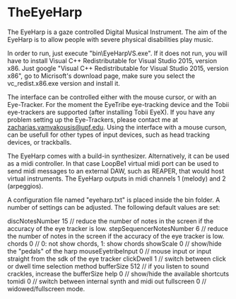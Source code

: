 # TheEyeHarp
The EyeHarp is a gaze controlled Digital Musical Instrument. The aim of the EyeHarp is to allow people with severe physical disabilities play music. 

In order to run, just execute "bin\EyeHarpVS.exe". If it does not run, you will have to install Visual C++ Redistributable for Visual Studio 2015, version x86. Just google "Visual C++ Redistributable for Visual Studio 2015, version x86", go to Micrisoft's download page, make sure you select the vc_redist.x86.exe version and install it. 

The interface can be controlled either with the mouse cursor, or with an Eye-Tracker. For the moment the EyeTribe eye-tracking device and the Tobii eye-trackers are supported (after installing Tobii EyeX). If you have any problem setting up the Eye-Trackers, please contact me at zacharias.vamvakousis@upf.edu.
Using the interface with a mouse curson, can be usefull for other types of input devices, such as head tracking devices, or trackballs. 

The EyeHarp comes with a build-in synthesizer. Alternatively, it can be used as a midi controller. In that case LoopBe1 virtual midi port can be used to send midi messages to an external DAW, such as REAPER, that would host virtual instruments. The EyeHarp outputs in midi channels 1 (melody) and 2 (arpeggios).

A configuration file named "eyeharp.txt" is placed inside the bin folder. A number of settings can be adjusted. The following default values are set:

discNotesNumber 15          // reduce the number of notes in the screen if the accuracy of the eye tracker is low.
stepSequencerNotesNumber 6  // reduce the number of notes in the screen if the accuracy of the eye tracker is low.
chords 0                    // 0: not show chords, 1: show chords
showScale 0                 // show/hide the "pedals" of the harp
mouseEyetribeInput 0        // mouse input or input straight from the sdk of the eye tracker
clickDwell 1                // switch between click or dwell time selection method
bufferSize 512              // if you listen to sound crackles, increase the bufferSize
help 0                      // show/hide the available shortcuts
tomidi 0                    // switch between internal synth and midi out
fullscreen 0                // widowed/fullscreen mode.

